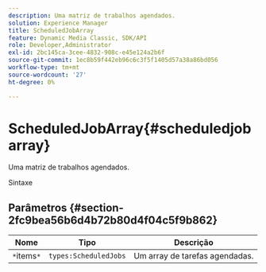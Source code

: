 ```yaml
---
description: Uma matriz de trabalhos agendados.
solution: Experience Manager
title: ScheduledJobArray
feature: Dynamic Media Classic, SDK/API
role: Developer,Administrator
exl-id: 2bc145ca-3cee-4832-908c-e45e124a2b6f
source-git-commit: 1ec8b59f442eb96c6c3f5f1405d57a38a86bd056
workflow-type: tm+mt
source-wordcount: '27'
ht-degree: 0%

---
```


# ScheduledJobArray{#scheduledjobarray}

Uma matriz de trabalhos agendados.

Sintaxe

## Parâmetros {#section-2fc9bea56b6d4b72b80d4f04c5f9b862}

| Nome | Tipo | Descrição |
|---|---|---|
| `*`items`*` | `types:ScheduledJobs` | Um array de tarefas agendadas. |
